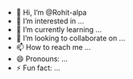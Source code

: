 - 👋 Hi, I’m @Rohit-alpa
- 👀 I’m interested in ...
- 🌱 I’m currently learning ...
- 💞️ I’m looking to collaborate on ...
- 📫 How to reach me ...
- 😄 Pronouns: ...
- ⚡ Fun fact: ...

<!---
Rohit-alpa/Rohit-alpa is a ✨ special ✨ repository because its `README.md` (this file) appears on your GitHub profile.
You can click the Preview link to take a look at your changes.
--->
